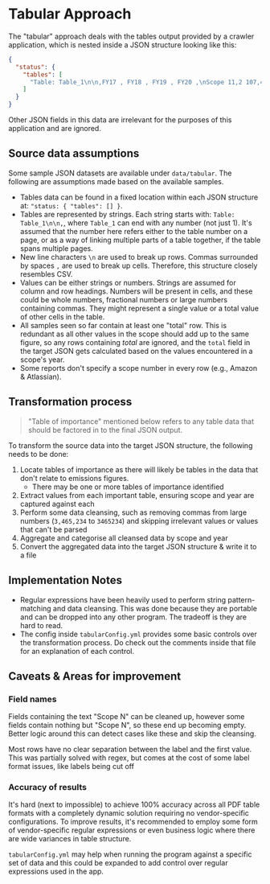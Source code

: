 # Tabular Approach

The "tabular" approach deals with the tables output provided by a crawler application, which is nested inside a JSON
structure looking like this:

```json
{
  "status": {
    "tables": [
      "Table: Table_1\n\n,FY17 , FY18 , FY19 , FY20 ,\nScope 11,2 107,452 , 99,008 , 117,956 , 118,100"
    ]
  }
}
```

Other JSON fields in this data are irrelevant for the purposes of this application and are ignored.

## Source data assumptions

Some sample JSON datasets are available under `data/tabular`. The following are assumptions made based on the available
samples.

- Tables data can be found in a fixed location within each JSON structure at: `"status: { "tables": [] }`.
- Tables are represented by strings. Each string starts with: `Table: Table_1\n\n,`, where `Table_1` can end with any
  number (not just 1). It's assumed that the number here refers either to the table number on a page, or as a way of
  linking multiple parts of a table together, if the table spans multiple pages.
- New line characters `\n` are used to break up rows. Commas surrounded by spaces ` , ` are used to break up cells.
  Therefore, this structure closely resembles CSV.
- Values can be either strings or numbers. Strings are assumed for column and row headings. Numbers will be present in
  cells, and these could be whole numbers, fractional numbers or large numbers containing commas. They might represent a
  single value or a total value of other cells in the table.
- All samples seen so far contain at least one "total" row. This is redundant as all other values in the scope should
  add up to the same figure, so any rows containing *total* are ignored, and the `total` field in the target JSON gets
  calculated based on the values encountered in a scope's year.
- Some reports don't specify a scope number in every row (e.g., Amazon & Atlassian).

## Transformation process

> "Table of importance" mentioned below refers to any table data that should be factored in to the final JSON output.

To transform the source data into the target JSON structure, the following needs to be done:

1. Locate tables of importance as there will likely be tables in the data that don't relate to emissions figures.
    - There may be one or more tables of importance identified
2. Extract values from each important table, ensuring scope and year are captured against each
3. Perform some data cleansing, such as removing commas from large numbers (`3,465,234` to `3465234`) and skipping
   irrelevant values or values that can't be parsed
4. Aggregate and categorise all cleansed data by scope and year
5. Convert the aggregated data into the target JSON structure & write it to a file

## Implementation Notes

- Regular expressions have been heavily used to perform string pattern-matching and data cleansing. This was done
  because they are portable and can be dropped into any other program. The tradeoff is they are hard to read.
- The config inside `tabularConfig.yml` provides some basic controls over the transformation process. Do check out the
  comments inside that file for an explanation of each control.

## Caveats & Areas for improvement

### Field names

Fields containing the text "Scope N" can be cleaned up, however some fields contain nothing but "Scope N", so these end
up becoming empty. Better logic around this can detect cases like these and skip the cleansing.

Most rows have no clear separation between the label and the first value. This was partially solved with regex, but
comes at the cost of some label format issues, like labels being cut off

### Accuracy of results

It's hard (next to impossible) to achieve 100% accuracy across all PDF table formats with a completely dynamic solution
requiring no vendor-specific configurations. To improve results, it's recommended to employ some form of vendor-specific
regular expressions or even business logic where there are wide variances in table structure.

`tabularConfig.yml` may help when running the program against a specific set of data and this could be expanded to add
control over regular expressions used in the app.
